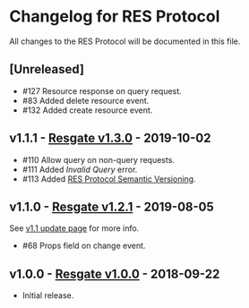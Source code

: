 # Changelog for RES Protocol

All changes to the RES Protocol will be documented in this file.

## [Unreleased]

* #127 Resource response on query request.
* #83 Added delete resource event.
* #132 Added create resource event.

## v1.1.1 - [Resgate v1.3.0](compare/v1.2.2...v1.3.0) - 2019-10-02

* #110 Allow query on non-query requests.
* #111 Added *Invalid Query* error.
* #113 Added [RES Protocol Semantic Versioning](blob/v1.3.0/docs/res-protocol-semver.md).

## v1.1.0 - [Resgate v1.2.1](compare/v1.2.0...v1.2.1) - 2019-08-05
See [v1.1 update page](docs/res-protocol-v1.1-update.md) for more info.

* #68 Props field on change event.

## v1.0.0 - [Resgate v1.0.0](tree/v1.0.0) - 2018-09-22

* Initial release.